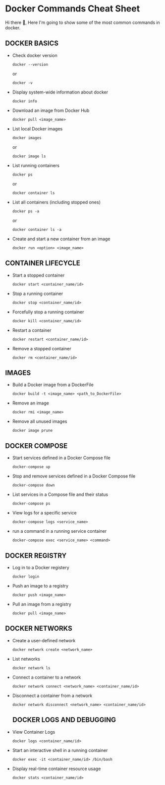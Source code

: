# Docker Commands Cheat Sheet
Hi there 👋,
Here I'm going to show some of the most common commands in docker.

## DOCKER BASICS


* Check docker version
  ```
  docker --version
  ```
  or 
  ```
  docker -v
  ```

* Display system-wide information about docker
  ```
  docker info
  ```

* Download an image from Docker Hub
  ```
  docker pull <image_name>
  ```
  
* List local Docker images
  ```
  docker images 
  ```
  or
  ```
  docker image ls
  ```
  
* List running containers
  ```
  docker ps
  ```
  or
  ```
  docker container ls
  ```
  
* List all containers (including stopped ones)
  ```
  docker ps -a
  ```
  or
  ```
  docker container ls -a
  ```
  
* Create and start a new container from an image
  ```
  docker run <option> <image_name>
  ```

## CONTAINER LIFECYCLE

* Start a stopped container
  ```
  docker start <container_name/id>
  ```
  
* Stop a running container
  ```
  docker stop <container_name/id>
  ```
  
* Forcefully stop a running container
  ```
  docker kill <container_name/id>
  ```
  
* Restart a container
  ```
  docker restart <container_name/id>
  ```
  
* Remove a stopped container
  ```
  docker rm <container_name/id>
  ```

## IMAGES

* Build a Docker image from a DockerFile
  ```
  docker build -t <image_name> <path_to_DockerFile>
  ```
* Remove an image
  ```
  docker rmi <image_name>
  ```
* Remove all unused images
  ```
  docker image prune
  ```

## DOCKER COMPOSE

* Start services defined in a Docker Compose file
  ```
  docker-compose up
  ```
* Stop and remove services defined in a Docker Compose file
  ```
  docker-compose down
  ```
* List services in a Compose file and their status
  ```
  docker-compose ps
  ```
* View logs for a specific service
  ```
  docker-compose logs <service_name>
  ```
* run a command in a running service container
  ```
  docker-compose exec <service_name> <command>
  ```



## DOCKER REGISTRY

* Log in to a Docker registery
  ```
  docker login
  ```
* Push an image to a registry
  ```
  docker push <image_name>
  ```
* Pull an image from a registry
  ```
  docker pull <image_name>
  ```



## DOCKER NETWORKS

* Create a user-defined network
  ```
  docker network create <network_name>
  ```
* List networks
  ```
  docker network ls
  ```
* Connect a container to a network
  ```
  docker network connect <network_name> <container_name/id>
  ```
* Disconnect a container from a network
  ```
  docker network disconnect <network_name> <container_name/id>
  ```


  ## DOCKER LOGS AND DEBUGGING

* View Container Logs
  ```
  docker logs <container_name/id>
  ```
* Start an interactive shell in a running container
  ```
  docker exec -it <container_name/id> /bin/bash
  ```
* Display real-time container resource usage
  ```
  docker stats <container_name/id>
  ```

